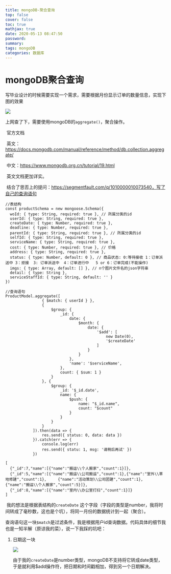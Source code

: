 ```yaml
---
title: mongoDB-聚合查询
top: false
cover: false
toc: true
mathjax: true
date: 2020-05-13 08:47:50
password:
summary:
tags: mongoDB
categories: 数据库
---
```


# mongoDB聚合查询

​	写毕业设计的时候需要实现一个需求，需要根据月份显示订单的数量信息，实现下图的效果

![](Snipaste_2020-05-13_09-08-31.png)

​	上网查了下，需要使用mongoDB的`aggregate()`，聚合操作。

​	官方文档

​		英文：https://docs.mongodb.com/manual/reference/method/db.collection.aggregate/ 

​		中文：https://www.mongodb.org.cn/tutorial/19.html

​	英文文档更加详实。

​	结合了思否上的提问：https://segmentfault.com/q/1010000010073540，写了自己的查询语句

```
//表结构
const productSchema = new mongoose.Schema({
  woId: { type: String, required: true }, // 所属分类的id
  userId: { type: String, required: true },
  createDate: { type: Number, required: true },
  deadline: { type: Number, required: true },
  parentId: { type: String, required: true }, // 所属分类的id
  selfId: { type: String, required: true },
  serviceName: { type: String, required: true },
  cost: { type: Number, required: true }, // 价格 
  address: { type: String, required: true },
  status: { type: Number, default: 0 }, // 商品状态: 0:等待接收 1：订单派送中 3：拒接  3: 订单派送中  4：订单进行中   5 or 6：订单完成(不能操作)
  imgs: { type: Array, default: [] }, // n个图片文件名的json字符串
  detail: { type: String },
  serviceStaffId: { type: String, default: '' }
})
```

```
//查询语句
ProductModel.aggregate([
                { $match: { userId } },
                {
                    $group: {
                        _id: {
                            date: {
                                $month: { 
                                    date: {
                                        '$add': [ 
                                            new Date(0),
                                            '$createDate'
                                        ]
                                    }
                                }
                            },
                            'name': '$serviceName',
                        },
                        count: { $sum: 1 }
                    }
                }, {
                    $group: {
                        _id: '$_id.date',
                        name: {
                            $push: {
                                name: "$_id.name",
                                count: "$count"
                            }
                        }
                    }
                }
            ]).then(data => {
                res.send({ status: 0, data: data })
            }).catch(err => {
                console.log(err)
                res.send({ statu: 1, msg: '请稍后再试' })
            })
```

```
[
  {"_id":7,"name":[{"name":"搬运\\个人搬家","count":1}]},
  {"_id":5,"name":[{"name":"搬运\\公司搬运","count":1},{"name":"室外\\草地修建","count":1},     {"name":"活动策划\\公司团建","count":1},{"name":"搬运\\个人搬家","count":5}]},
  {"_id":8,"name":[{"name":"室内\\办公室打扫","count":1}]}
]
```

​	我的想法是根据表结构的`createDate` 这个字段（字段的类型是number，我将时间转成了毫秒数，这也是个坑），将同一月份的数据统计到一起（聚合）。

​	查询语句这一块`$match`是过滤条件，我是根据用户id查询数据。代码具体的细节我也是一知半解（原谅我的菜），说一下我踩的坑吧：

1. 日期这一块

   ![](Snipaste_2020-05-13_09-56-23.png)

   由于我的`createDate`是number类型，mongoDB不支持将它转成date类型，于是就利用$add操作符，把日期和时间戳相加，得到另一个日期解决。